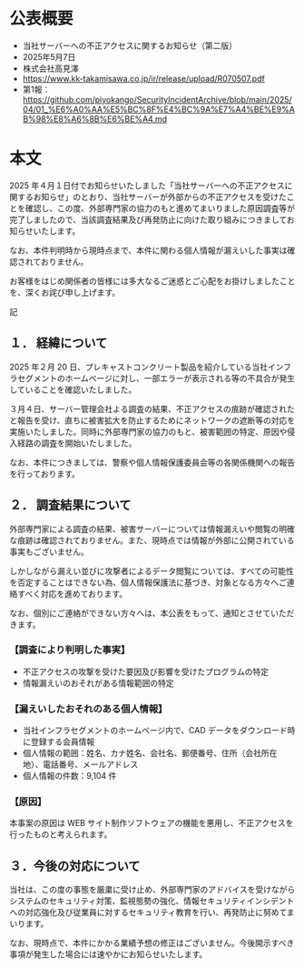 # 公表概要
- 当社サーバーへの不正アクセスに関するお知らせ（第二版） 
- 2025年5月7日
- 株式会社高見澤
- https://www.kk-takamisawa.co.jp/ir/release/upload/R070507.pdf
- 第1報：https://github.com/piyokango/SecurityIncidentArchive/blob/main/2025/04/01_%E6%A0%AA%E5%BC%8F%E4%BC%9A%E7%A4%BE%E9%AB%98%E8%A6%8B%E6%BE%A4.md

# 本文
2025 年４月１日付でお知らせいたしました「当社サーバーへの不正アクセスに関するお知らせ」のとおり、当社サーバーが外部からの不正アクセスを受けたことを確認し、この度、外部専門家の協力のもと進めてまいりました原因調査等が完了しましたので、当該調査結果及び再発防止に向けた取り組みにつきましてお知らせいたします。

なお、本件判明時から現時点まで、本件に関わる個人情報が漏えいした事実は確認されておりません。

お客様をはじめ関係者の皆様には多大なるご迷惑とご心配をお掛けしましたことを、深くお詫び申し上げます。

記

## １． 経緯について
2025 年２月 20 日、プレキャストコンクリート製品を紹介している当社インフラセグメントのホームページに対し、一部エラーが表示される等の不具合が発生していることを確認いたしました。

３月４日、サーバー管理会社よる調査の結果、不正アクセスの痕跡が確認されたと報告を受け、直ちに被害拡大を防止するためにネットワークの遮断等の対応を実施いたしました。同時に外部専門家の協力のもと、被害範囲の特定、原因や侵入経路の調査を開始いたしました。

なお、本件につきましては、警察や個人情報保護委員会等の各関係機関への報告を行っております。

## ２． 調査結果について
外部専門家による調査の結果、被害サーバーについては情報漏えいや閲覧の明確な痕跡は確認されておりません。また、現時点では情報が外部に公開されている事実もございません。

しかしながら漏えい並びに攻撃者によるデータ閲覧については、すべての可能性を否定することはできない為、個人情報保護法に基づき、対象となる方々へご連絡すべく対応を進めております。

なお、個別にご連絡ができない方々へは、本公表をもって、通知とさせていただきます。

### 【調査により判明した事実】
- 不正アクセスの攻撃を受けた要因及び影響を受けたプログラムの特定
- 情報漏えいのおそれがある情報範囲の特定

### 【漏えいしたおそれのある個人情報】
- 当社インフラセグメントのホームページ内で、CAD データをダウンロード時に登録する会員情報
- 個人情報の範囲：姓名、カナ姓名、会社名、郵便番号、住所（会社所在地）、電話番号、メールアドレス
- 個人情報の件数：9,104 件

### 【原因】
本事案の原因は WEB サイト制作ソフトウェアの機能を悪用し、不正アクセスを行ったものと考えられます。

## ３．今後の対応について
当社は、この度の事態を厳粛に受け止め、外部専門家のアドバイスを受けながらシステムのセキュリティ対策、監視態勢の強化、情報セキュリティインシデントへの対応強化及び従業員に対するセキュリティ教育を行い、再発防止に努めてまいります。

なお、現時点で、本件にかかる業績予想の修正はございません。今後開示すべき事項が発生した場合には速やかにお知らせいたします。
